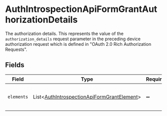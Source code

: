 # AuthIntrospectionApiFormGrantAuthorizationDetails

The authorization details. This represents the value of the `authorization_details`
request parameter in the preceding device authorization request which is defined in
"OAuth 2.0 Rich Authorization Requests".



## Fields

| Field                                                                                                          | Type                                                                                                           | Required                                                                                                       | Description                                                                                                    |
| -------------------------------------------------------------------------------------------------------------- | -------------------------------------------------------------------------------------------------------------- | -------------------------------------------------------------------------------------------------------------- | -------------------------------------------------------------------------------------------------------------- |
| `elements`                                                                                                     | List\<[AuthIntrospectionApiFormGrantElement](../../models/operations/AuthIntrospectionApiFormGrantElement.md)> | :heavy_minus_sign:                                                                                             | Elements of this authorization details.<br/>                                                                   |
